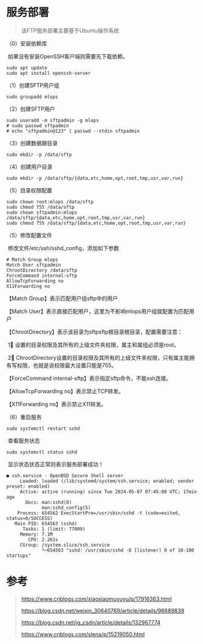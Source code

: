 # 服务部署

> 该FTP服务部署主要基于Ubuntu操作系统

（0）安装依赖库

​	如果没有安装OpenSSH客户端则需要先下载依赖。

```shell
sudo apt update
sudo apt install openssh-server
```

（1）创建SFTP用户组

```shell
sudo groupadd mlops
```

（2）创建SFTP用户

```shell
sudo useradd -m sftpadmin -g mlops
# sudo passwd sftpadmin
# echo "sftpadmin@123" | passwd --stdin sftpadmin
```

（3）创建数据跟目录

```shell
sudo mkdir -p /data/sftp
```

（4）创建用户目录

```shell
sudo mkdir -p /data/sftp/{data,etc,home,opt,root,tmp,usr,var,run}
```

（5）目录权限配置

```shell
sudo chown root:mlops /data/sftp
sudo chmod 755 /data/sftp
sudo chown sftpadmin:mlops /data/sftp/{data,etc,home,opt,root,tmp,usr,var,run}
sudo chmod 755 /data/sftp/{data,etc,home,opt,root,tmp,usr,var,run}
```

（5）修改配置文件

​	修改文件/etc/ssh/sshd_config，添加如下参数

```shell
# Match Group mlops
Match User sftpadmin
ChrootDirectory /data/sftp
ForceCommand internal-sftp
AllowTcpForwarding no
X11Forwarding no
```

【Match Group】表示匹配用户组sftp中的用户

【Match User】表示直接匹配用户，这里为不影响mlops用户组就配置为匹配用户

【ChrootDirectory】表示该目录为sftpsftp根目录根目录，配置需要注意：

​	1⃣️ 设置的目录权限及其所有的上级文件夹权限，属主和属组必须是root。

​	2⃣️ ChrootDirectory设置的目录权限及其所有的上级文件夹权限，只有属主能拥有写权限，也就是说权限最大设置只能是755。

【ForceCommand internal-sftp】表示指定sftp命令，不能ssh连接。

【AllowTcpForwarding no】表示禁止TCP转发。

【X11Forwarding no】表示禁止X11转发。

（6）重启服务

```shell
sudo systemctl restart sshd
```

​	查看服务状态

```shell
sudo systemctl status sshd
```

​	显示状态状态正常则表示服务部署成功！

```shell
● ssh.service - OpenBSD Secure Shell server
     Loaded: loaded (/lib/systemd/system/ssh.service; enabled; vendor preset: enabled)
     Active: active (running) since Tue 2024-05-07 07:45:08 UTC; 17min ago
       Docs: man:sshd(8)
             man:sshd_config(5)
    Process: 654562 ExecStartPre=/usr/sbin/sshd -t (code=exited, status=0/SUCCESS)
   Main PID: 654563 (sshd)
      Tasks: 1 (limit: 77009)
     Memory: 7.1M
        CPU: 2.261s
     CGroup: /system.slice/ssh.service
             └─654563 "sshd: /usr/sbin/sshd -D [listener] 0 of 10-100 startups"
```

# 参考

> https://www.cnblogs.com/xiaoxiaomuyuyu/p/17916363.html
>
> https://blog.csdn.net/weixin_30640769/article/details/96689839
>
> https://blog.csdn.net/jg_csdn/article/details/132967774
>
> https://www.cnblogs.com/slena/p/15219050.html
